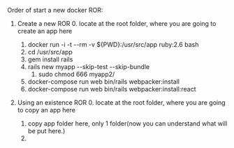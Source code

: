 Order of start a new docker ROR:
1. Create a new ROR
    0. locate at the root folder, where you are going to create an app here
    1. docker run -i -t --rm -v ${PWD}:/usr/src/app ruby:2.6 bash
    2. cd /usr/src/app
    3. gem install rails
    4. rails new myapp --skip-test --skip-bundle
        1. sudo chmod 666 myapp2/
    5. docker-compose run web bin/rails webpacker:install
    6. docker-compose run web bin/rails webpacker:install:react


2. Using an existence ROR
    0. locate at the root folder, where you are going to copy an app here
    1. copy app folder here, only 1 folder(now you can understand what will be put here.)
    2. 